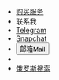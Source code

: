 *  [购买服务](https://i.itfuwu.dynv6.net/)
*  联系我
  * [Telegram](https://t.me/qianshuiyu) 
  * [Snapchat](https://www.snapchat.com/add/qsyshare?invite_id=LD-R5W_2&locale=zh-Hans_TW&share_id=rnvpGpq7RL-W-cwtqEEnGA&sid=6a7592b5d54040deb0497252b565c9d2/)
  * <button id="copyEmailButton">邮箱Mail</button>
  * <p id="emailDisplay" style="display:none; font-size: 14px; color: blue; margin-top: 10px;"></p>
*  [俄罗斯搜索](https://yandex.eu/)
